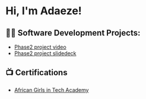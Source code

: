 <h1>Hi, I'm Adaeze! </a></h1>

<h2>👨‍💻 Software Development Projects:</h2>

  - [Phase2 project video](https://www.loom.com/share/db462c031bf644a4bd4a00694c4673a4?sid=348f313d-e761-4d02-8535-8cef6edf103d)
  -  [Phase2 project slidedeck](https://docs.google.com/presentation/d/1tV_33mAs_uIxhMyOMF3yJ61cHFpxVBH1KWzosFXYPSo/edit?usp=sharing)


<h2>📺 Certifications</h2>

- [African Girls in Tech Academy](https://credential.certifyme.online/verify/f434530723770)

<!--
**princessgeorge/princessgeorge ** is a ✨ _special_ ✨ repository because its `README.md` (this file) appears on your GitHub profile.

Here are some ideas to get you started:

- 🔭 I’m currently working on ...
- 🌱 I’m currently learning ...
- 👯 I’m looking to collaborate on ...
- 🤔 I’m looking for help with ...
- 💬 Ask me about ...
- 📫 How to reach me: ...
- 😄 Pronouns: ...
- ⚡ Fun fact: ...
-->
